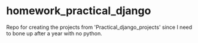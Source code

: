 homework_practical_django
=========================

Repo for creating the projects from 'Practical_django_projects' since I need to bone up after a year with no python.